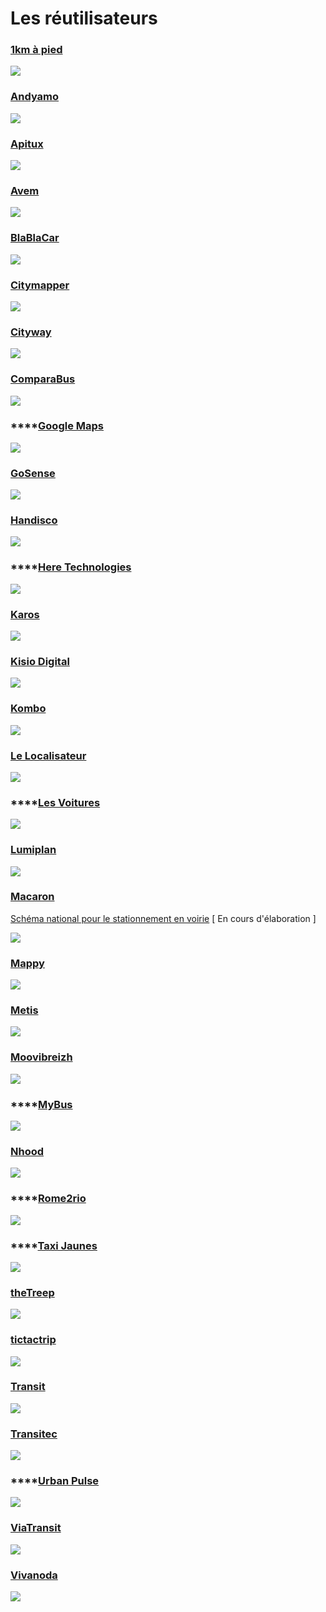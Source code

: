 # Les réutilisateurs

### [1km à pied](https://www.1kmapied.com)

![](<../.gitbook/assets/image (79).png>)

### ****[**Andyamo**](http://www.andyamo.fr)****

![](<../.gitbook/assets/image (87).png>)

### ****[**Apitux**](http://www.apitux.com)****

![](../.gitbook/assets/logo-apitux.jpg)

### [Avem](https://www.avem.fr)

![](../.gitbook/assets/logo.png)

### ****[**BlaBlaCar**](https://www.blablalines.com)****

![](../.gitbook/assets/1.png)

### ****[**Citymapper**](https://citymapper.com/company)****

![](../.gitbook/assets/citymapper-1-.png)

### ****[**Cityway**](https://www.cityway.fr)****

![](<../.gitbook/assets/image (77).png>)

### ****[**ComparaBus**](https://www.comparabus.com)****

![](<../.gitbook/assets/comparabus\_logo (2).png>)

### ****[**Google Maps**](https://maps.google.fr)

![](../.gitbook/assets/google-maps-logo.png)

### ****[**GoSense**](http://www.gosense.com)****

![](<../.gitbook/assets/image (90).png>)

### ****[**Handisco**](https://handisco.com)****

![](../.gitbook/assets/handisco-logo.png)

### ****[**Here Technologies**](https://www.here.com)

![](<../.gitbook/assets/image (81).png>)

### ****[**Karos**](https://www.karos.fr)****

![](../.gitbook/assets/karos-1-.png)

### ****[**Kisio Digital**](https://kisio.com/metiers/solutions-digitales/)****

![](../.gitbook/assets/kisio-digital-logo.png)

### [Kombo](https://www.kombo.co)

![](../.gitbook/assets/new-kombo.png)

### [Le Localisateur](https://localisateur.org)

![](../.gitbook/assets/localisateur.jpg)

### ****[**Les Voitures**](https://lesvoitures.fr)

![](../.gitbook/assets/les-voitures-com-logo-1-.png)

### ****[**Lumiplan**](https://www.lumiplan.com)****

![](../.gitbook/assets/lumiplan-logo.jpg)

### [Macaron](https://macaron.ai)

[Schéma national pour le stationnement en voirie](https://github.com/macaron-ai/onstreet-parking-schema) \[ En cours d'élaboration ]

![](../.gitbook/assets/4.png)

### ****[**Mappy**](https://fr.mappy.com)****

![](<../.gitbook/assets/Logos Transport.data.gouv.fr Facilitateursréutilisateurs (2).png>)

### ****[**Metis**](https://www.metis-reseaux.fr)****

![](../.gitbook/assets/logo\_metis\_noir\_sans\_base-line.png)

### ****[**Moovibreizh**](https://www.moovibreizh.fr)****

![](<../.gitbook/assets/Logos Transport.data.gouv.fr Facilitateursréutilisateurs (1).png>)

### ****[**MyBus**](https://www.mybus.io)

![](<../.gitbook/assets/Logos Transport.data.gouv.fr Facilitateursréutilisateurs (3).png>)

### ****[**Nhood**](https://nhood.fr/fr)****

![](../.gitbook/assets/logo-lieux-en-mieux-droite-2-.png)

### ****[**Rome2rio**](https://www.rome2rio.com)

![](../.gitbook/assets/rome2rio-logo.png)

### ****[**Taxi Jaunes**](https://taxisjaunes.fr)

![](<../.gitbook/assets/image (88).png>)

### ****[**theTreep**](https://www.thetreep.com)****

![](../.gitbook/assets/the-treep.png)

### ****[**tictactrip**](https://www.tictactrip.eu)****

![](../.gitbook/assets/tictactrip.png)

### ****[**Transit**](https://transitapp.com)****

![](../.gitbook/assets/transit-logo.png)

### ****[**Transitec**](https://transitec.net/fr/)****

![](<../.gitbook/assets/image (89).png>)

### ****[**Urban Pulse**](https://urbanpulse.fr)

![](../.gitbook/assets/urban-pulse-logo.png)

### ****[**ViaTransit**](https://viatransit.fr)****

![](../.gitbook/assets/new-viatransit.png)

### ****[**Vivanoda**](https://viatransit.fr)****

![](<../.gitbook/assets/Logos Transport.data.gouv.fr Facilitateursréutilisateurs (4).png>)



